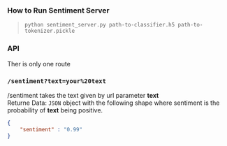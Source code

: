 ### How to Run Sentiment Server
>```python sentiment_server.py path-to-classifier.h5 path-to-tokenizer.pickle```

### API
Ther is only one route

### `/sentiment?text=your%20text`
/sentiment takes the text given by url parameter **text**\
Returne Data: `JSON` object with the following shape where sentiment is the probability of **text** being positive.
```json
{
    "sentiment" : "0.99"
}
``` 
